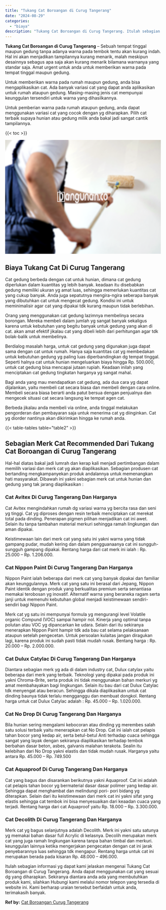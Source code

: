 ```yaml
---
title: "Tukang Cat Boroangan di Curug Tangerang"
date: "2024-08-29"
categories: 
  - "biaya"
description: "Tukang Cat Boroangan di Curug Tangerang. Itulah sebagian informasi yg dapat kami jelaskan mengenai Tukang Cat Boroangan di Curug Tangerang. Anda dapat menggu..."
---
```


**Tukang Cat Boroangan di Curug Tangerang** – Sebuah tempat tinggal maupun gedung tanpa adanya warna pada tembok tentu akan kurang indah. Hal ini akan menjadikan tampilannya kurang menarik, malah meskipun desainnya sebagus apa saja akan kurang menarik bilamana warnanya yang standar saja. Amat urgent untuk anda untuk memberikan warna pada tempat tinggal maupun gedung.

Untuk memberikan warna pada rumah maupun gedung, anda bisa mengaplikasikan cat. Ada banyak variasi cat yang dapat anda aplikasikan untuk rumah ataupun gedung. Masing-masing jenis cat mempunyai keunggulan tersendiri untuk warna yang dihasilkannya.

Untuk pemberian warna pada rumah ataupun gedung, anda dapat menggunakan variasi cat yang cocok dengan yg diharapkan. Pilih cat terbaik supaya hunian atau gedung milik anda bakal jadi sangat cantik tampilannya.

{{< toc >}}

![Tukang Cat Boroangan di Curug Tangerang](/images/jasa-cat-murah02.png)

## Biaya Tukang Cat Di Curug Tangerang

Cat gedung berbeda dengan cat untuk hunian, dimana cat gedung diperlukan dalam kuantitas yg lebih banyak. keadaan itu disebabkan gedung memiliki ukuran yg amat luas, sehingga memerlukan kuantitas cat yang cukup banyak. Anda juga sepatutnya mengira-ngira seberapa banyak yang dibutuhkan cat untuk mengecat gedung. Kondisi ini untuk meminimalisir agar cat yang dipakai tdk kurang maupun tidak berlebihan.

Orang yang menggunakan cat gedung lazimnya membelinya secara borongan. Mereka membeli dalam jumlah yg sangat banyak sekaligus karena untuk kebutuhan yang begitu banyak untuk gedung yang akan di cat. akan amat efektif jikalau cat yang dibeli lebih dari perhitungan agar tdk bolak-balik untuk membelinya.

Berdialog masalah harga, untuk cat gedung yang digunakan juga dapat sama dengan cat untuk rumah. Hanya saja kuantitas cat yg membedakan untuk kebutuhan gedung yg paling luas diperbandingkan dg tempat tinggal. Seperti halnya cat untuk hunian mengeluarkan biaya hingga Rp. 500.000, untuk cat gedung bisa mencapai jutaan rupiah. Keadaan inilah yang menciptakan cat gedung tingkatan harganya yg sangat mahal.

Bagi anda yang mau mendapatkan cat gedung, ada dua cara yg dapat dijalankan, yaitu membeli cat secara biasa dan membeli dengan cara online. Membeli secara biasa berarti anda patut bersua dengan penjualnya dan mengecek situasi cat secara langsung ke tempat agen cat.

Berbeda jikalau anda membeli via online, anda tinggal melakukan pengorderan dan pembayaran saja untuk menerima cat yg diinginkan. Cat yg diorder nantinya akan dikirimkan hingga ke rumah anda.

{{< table-tables table="table2" >}}

## Sebagian Merk Cat Recommended Dari Tukang Cat Boroangan di Curug Tangerang

Hal-hal diatas bakal jadi lumrah dan kerap kali menjadi pertimbangan dalam memilih variasi dan merk cat yg akan diaplikasikan. Sebagian produsen cat bertanding mengkampanyekan produk andalannya untuk memenangkan hati masyarakat. Dibawah ini yakni sebagian merk cat untuk hunian dan gedung yang tak jarang diaplikasikan :

### Cat Avitex Di Curug Tangerang Dan Harganya

Cat Avitex mengindahkan rumah dg variasi warna yg bercita rasa dan seni yg tinggi. Cat yg diproses dengan resin terbaik menciptakan cat merekat total pada dinding. Penerapan pigmen pilihan menjadikan cat ini awet. Selain itu tanpa tambahan material merkuri sehingga ramah lingkungan dan aman dipakai.

Keistimewaan lain dari merk cat yang satu ini yakni warna yang tidak gampang pudar, mudah kering dan dalam pengguanaanya cat ini sungguh-sungguh gampang dipakai. Rentang harga dari cat merk ini ialah : Rp. 25.000 – Rp. 1.206.000.

### Cat Nippon Paint Di Curug Tangerang Dan Harganya

Nippon Paint ialah beberapa dari merk cat yang banyak dipakai dan familiar akan keunggulannya. Merk cat yang satu ini berasal dari Jepang, Nippon Paint identik dengan produk yang berkualitas premium serta senantiasa memakai terobosan yg inovatif. Alternatif warna yang beraneka ragam serta janji untuk memenuhi kebutuhan global menjadi keistimewaan sendiri-sendiri bagi Nippon Paint.

Merk cat yg satu ini mempunyai formula yg mengurangi level Volatile organic Compund (VOC) sampai hampir nol. Kinerja yang optimal tanpa polutan atau VOC yg dipancarkan ke udara. Selain dari itu sekiranya menerapkan Nippon Paint hampir tdk ada bau cat selama pelaksanaan ataupun setelah pengecetan. Untuk persoalan kulaitas jangan diragukan lagi, karena produk ini sudah pasti tidak mudah rusak. Bentang harga : Rp. 20.000 – Rp. 2.000.000.

### Cat Dulux Catylac Di Curug Tangerang Dan Harganya

Diantara sebagian merk yg ada di dalam industry cat, Dulux catylax yaitu beberapa dari merk yang terbaik. Teknologi yang dipakai pada produk ini yakni Chroma-Brite, serta produk ini tidak menggunakan bahan merkuri yg amat membahayakan bagi lingkungan. Selain itu bau dari cat Dulux Catylac tdk menyengat atau beracun. Sehingga dikala diaplikasikan untuk cat dinding baunya tidak terlalu mengganggu dan membuat dongkol. Rentang harga untuk cat Dulux Catylac adalah : Rp. 45.000 – Rp. 1.020.000.

### Cat No Drop Di Curug Tangerang Dan Harganya

Bila hunian sering mengalami kebocoran atau dinding yg merembes salah satu solusi terbaik yaitu menerapkan cat No Drop. Cat ini ialah cat pelapis tahan bocor yang kedap air, serta betul-betul Anti terhadap cuaca sehingga sangat yang layak dengan sekiranya diaplikasikan terhadap tembok berbahan dasar beton, asbes, galvanis malahan terakota. Sealin itu kelebihan dari No Drop yakni elastis dan tidak mudah rusak. Harganya yaitu antara Rp. 45.000 – Rp. 749.500

### Cat Aquaproof Di Curug Tangerang Dan Harganya

Cat yang bagus dan disarankan berikutnya yakni Aquaproof. Cat ini adalah cat pelapis tahan bocor yg bermaterial dasar dasar polimer yang kedap air. Sehingga dapat menghambat dan melindungi pori- pori bidang yg diterapkan. Selain dari itu keistimewaan dari merk cat ini yakni sifat yang elastis sehingga cat tembok ini bisa menyesuaikan dari keaadan cuaca yang terjadi. Rentang harga dari cat Aquaproof yaitu Rp. 18.000 – Rp. 3.300.000.

### Cat Decolith Di Curug Tangerang Dan Harganya

Merk cat yg bagus selanjutnya adalah Decolith. Merk ini yakni satu satunya yg memakai bahan dasar full Acrylic di kelasnya. Decolih merupakan merk cat yang juga ramah lingkungan karena tanpa bahan timbal dan merkuri. keunggulan lainnya ketika mengerjakan pengecatan dengan cat ini jarak penyebarannya luas sehingga tdk mengapur. Rentang harga untuk cat ini merupakan berada pada kisaran Rp. 48.000 – 496.000.

Itulah sebagian informasi yg dapat kami jelaskan mengenai Tukang Cat Boroangan di Curug Tangerang. Anda dapat menggunakan cat yang sesuai dg yang diharapkan. Sekiranya diantara anda ada yang membutuhkan produk kami, silahkan Hubungi kami melalui nomor telepon yang tersedia di website ini. Kami berharap uraian tersebut berfaidah untuk anda, terimakasih banyak.

**Ref by:** [Cat Boroangan Curug Tangerang](https://id.wikipedia.org/wiki/Cat)
